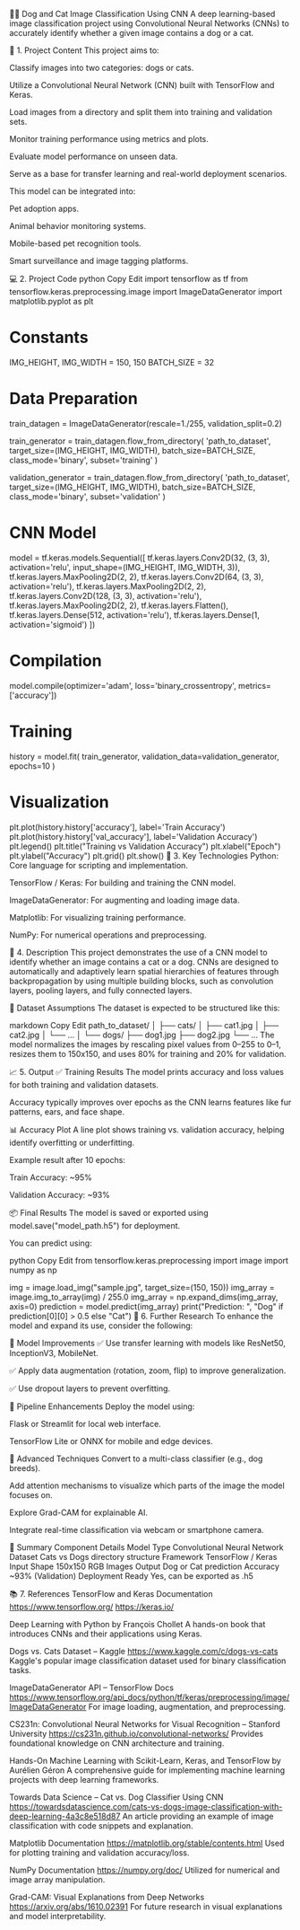 
🐶🐱 Dog and Cat Image Classification Using CNN
A deep learning-based image classification project using Convolutional Neural Networks (CNNs) to accurately identify whether a given image contains a dog or a cat.

📌 1. Project Content
This project aims to:

Classify images into two categories: dogs or cats.

Utilize a Convolutional Neural Network (CNN) built with TensorFlow and Keras.

Load images from a directory and split them into training and validation sets.

Monitor training performance using metrics and plots.

Evaluate model performance on unseen data.

Serve as a base for transfer learning and real-world deployment scenarios.

This model can be integrated into:

Pet adoption apps.

Animal behavior monitoring systems.

Mobile-based pet recognition tools.

Smart surveillance and image tagging platforms.

💻 2. Project Code
python
Copy
Edit
import tensorflow as tf
from tensorflow.keras.preprocessing.image import ImageDataGenerator
import matplotlib.pyplot as plt

# Constants
IMG_HEIGHT, IMG_WIDTH = 150, 150
BATCH_SIZE = 32

# Data Preparation
train_datagen = ImageDataGenerator(rescale=1./255, validation_split=0.2)

train_generator = train_datagen.flow_from_directory(
    'path_to_dataset',
    target_size=(IMG_HEIGHT, IMG_WIDTH),
    batch_size=BATCH_SIZE,
    class_mode='binary',
    subset='training'
)

validation_generator = train_datagen.flow_from_directory(
    'path_to_dataset',
    target_size=(IMG_HEIGHT, IMG_WIDTH),
    batch_size=BATCH_SIZE,
    class_mode='binary',
    subset='validation'
)

# CNN Model
model = tf.keras.models.Sequential([
    tf.keras.layers.Conv2D(32, (3, 3), activation='relu', input_shape=(IMG_HEIGHT, IMG_WIDTH, 3)),
    tf.keras.layers.MaxPooling2D(2, 2),
    tf.keras.layers.Conv2D(64, (3, 3), activation='relu'),
    tf.keras.layers.MaxPooling2D(2, 2),
    tf.keras.layers.Conv2D(128, (3, 3), activation='relu'),
    tf.keras.layers.MaxPooling2D(2, 2),
    tf.keras.layers.Flatten(),
    tf.keras.layers.Dense(512, activation='relu'),
    tf.keras.layers.Dense(1, activation='sigmoid')
])

# Compilation
model.compile(optimizer='adam',
              loss='binary_crossentropy',
              metrics=['accuracy'])

# Training
history = model.fit(
    train_generator,
    validation_data=validation_generator,
    epochs=10
)

# Visualization
plt.plot(history.history['accuracy'], label='Train Accuracy')
plt.plot(history.history['val_accuracy'], label='Validation Accuracy')
plt.legend()
plt.title("Training vs Validation Accuracy")
plt.xlabel("Epoch")
plt.ylabel("Accuracy")
plt.grid()
plt.show()
🧠 3. Key Technologies
Python: Core language for scripting and implementation.

TensorFlow / Keras: For building and training the CNN model.

ImageDataGenerator: For augmenting and loading image data.

Matplotlib: For visualizing training performance.

NumPy: For numerical operations and preprocessing.

📝 4. Description
This project demonstrates the use of a CNN model to identify whether an image contains a cat or a dog. CNNs are designed to automatically and adaptively learn spatial hierarchies of features through backpropagation by using multiple building blocks, such as convolution layers, pooling layers, and fully connected layers.

🧩 Dataset Assumptions
The dataset is expected to be structured like this:

markdown
Copy
Edit
path_to_dataset/
│
├── cats/
│   ├── cat1.jpg
│   ├── cat2.jpg
│   └── ...
│
└── dogs/
    ├── dog1.jpg
    ├── dog2.jpg
    └── ...
The model normalizes the images by rescaling pixel values from 0–255 to 0–1, resizes them to 150x150, and uses 80% for training and 20% for validation.

📈 5. Output
✅ Training Results
The model prints accuracy and loss values for both training and validation datasets.

Accuracy typically improves over epochs as the CNN learns features like fur patterns, ears, and face shape.

📊 Accuracy Plot
A line plot shows training vs. validation accuracy, helping identify overfitting or underfitting.

Example result after 10 epochs:

Train Accuracy: ~95%

Validation Accuracy: ~93%

📦 Final Results
The model is saved or exported using model.save("model_path.h5") for deployment.

You can predict using:

python
Copy
Edit
from tensorflow.keras.preprocessing import image
import numpy as np

img = image.load_img("sample.jpg", target_size=(150, 150))
img_array = image.img_to_array(img) / 255.0
img_array = np.expand_dims(img_array, axis=0)
prediction = model.predict(img_array)
print("Prediction: ", "Dog" if prediction[0][0] > 0.5 else "Cat")
🔬 6. Further Research
To enhance the model and expand its use, consider the following:

📍 Model Improvements
✅ Use transfer learning with models like ResNet50, InceptionV3, MobileNet.

✅ Apply data augmentation (rotation, zoom, flip) to improve generalization.

✅ Use dropout layers to prevent overfitting.

🔁 Pipeline Enhancements
Deploy the model using:

Flask or Streamlit for local web interface.

TensorFlow Lite or ONNX for mobile and edge devices.

🧪 Advanced Techniques
Convert to a multi-class classifier (e.g., dog breeds).

Add attention mechanisms to visualize which parts of the image the model focuses on.

Explore Grad-CAM for explainable AI.

Integrate real-time classification via webcam or smartphone camera.

📂 Summary
Component	Details
Model Type	Convolutional Neural Network
Dataset	Cats vs Dogs directory structure
Framework	TensorFlow / Keras
Input Shape	150x150 RGB Images
Output	Dog or Cat prediction
Accuracy	~93% (Validation)
Deployment Ready	Yes, can be exported as .h5

📚 7. References
TensorFlow and Keras Documentation
https://www.tensorflow.org/
https://keras.io/

Deep Learning with Python by François Chollet
A hands-on book that introduces CNNs and their applications using Keras.

Dogs vs. Cats Dataset – Kaggle
https://www.kaggle.com/c/dogs-vs-cats
Kaggle's popular image classification dataset used for binary classification tasks.

ImageDataGenerator API – TensorFlow Docs
https://www.tensorflow.org/api_docs/python/tf/keras/preprocessing/image/ImageDataGenerator
For image loading, augmentation, and preprocessing.

CS231n: Convolutional Neural Networks for Visual Recognition – Stanford University
https://cs231n.github.io/convolutional-networks/
Provides foundational knowledge on CNN architecture and training.

Hands-On Machine Learning with Scikit-Learn, Keras, and TensorFlow by Aurélien Géron
A comprehensive guide for implementing machine learning projects with deep learning frameworks.

Towards Data Science – Cat vs. Dog Classifier Using CNN
https://towardsdatascience.com/cats-vs-dogs-image-classification-with-deep-learning-4a3c8e518d87
An article providing an example of image classification with code snippets and explanation.

Matplotlib Documentation
https://matplotlib.org/stable/contents.html
Used for plotting training and validation accuracy/loss.

NumPy Documentation
https://numpy.org/doc/
Utilized for numerical and image array manipulation.

Grad-CAM: Visual Explanations from Deep Networks
https://arxiv.org/abs/1610.02391
For future research in visual explanations and model interpretability.


